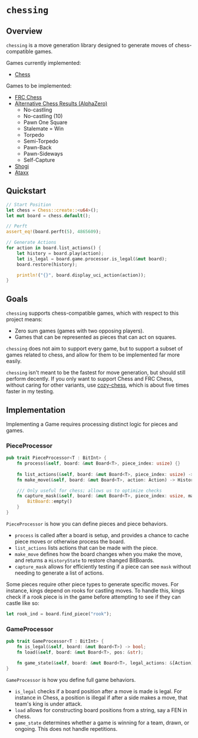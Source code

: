 # `chessing`

## Overview

`chessing` is a move generation library designed to generate moves of chess-compatible games.

Games currently implemented:
- [Chess](https://en.wikipedia.org/wiki/Chess)

Games to be implemented:
- [FRC Chess](https://en.wikipedia.org/wiki/Fischer_random_chess)
- [Alternative Chess Results (AlphaZero)](https://arxiv.org/abs/2009.04374)
    - No-castling
    - No-castling (10)
    - Pawn One Square
    - Stalemate = Win
    - Torpedo
    - Semi-Torpedo
    - Pawn-Back
    - Pawn-Sideways
    - Self-Capture
- [Shogi](https://en.wikipedia.org/wiki/Shogi)
- [Ataxx](https://en.wikipedia.org/wiki/Ataxx)

## Quickstart

```rs
// Start Position
let chess = Chess::create::<u64>();
let mut board = chess.default();

// Perft 
assert_eq!(board.perft(5), 4865609);  

// Generate Actions
for action in board.list_actions() {
    let history = board.play(action);
    let is_legal = board.game.processor.is_legal(&mut board);
    board.restore(history);

    println!("{}", board.display_uci_action(action));
}
```

## Goals

`chessing` supports chess-compatible games, which with respect to this project means:
- Zero sum games (games with two opposing players).
- Games that can be represented as pieces that can act on squares.

`chessing` does not aim to support every game, but to support a subset of games related to chess, and allow for them to be implemented far more easily.

`chessing` isn't meant to be the fastest for move generation, but should still perform decently. If you only want to support Chess and FRC Chess, without caring for other variants, use [cozy-chess](https://github.com/analog-hors/cozy-chess), which is about five times faster in my testing.

## Implementation

Implementing a Game requires processing distinct logic for pieces and games.

### PieceProcessor

```rs
pub trait PieceProcessor<T : BitInt> {
    fn process(&self, board: &mut Board<T>, piece_index: usize) {}
    
    fn list_actions(&self, board: &mut Board<T>, piece_index: usize) -> Vec<Action>;
    fn make_move(&self, board: &mut Board<T>, action: Action) -> HistoryState<T>;

    /// Only useful for chess; allows us to optimize checks
    fn capture_mask(&self, board: &mut Board<T>, piece_index: usize, mask: BitBoard<T>) -> BitBoard<T> {
        BitBoard::empty()
    }
}
```

`PieceProcessor` is how you can define pieces and piece behaviors.

- `process` is called after a board is setup, and provides a chance to cache piece moves or otherwise process the board.
- `list_actions` lists actions that can be made with the piece.
- `make_move` defines how the board changes when you make the move, and returns a `HistoryState` to restore changed BitBoards.
- `capture_mask` allows for efficiently testing if a piece can see `mask` without needing to generate a list of actions.

Some pieces require other piece types to generate specific moves. For instance, kings depend on rooks for castling moves. To handle this, kings check if a rook piece is in the game before attempting to see if they can castle like so:

```rs
let rook_ind = board.find_piece("rook");
```

### GameProcessor

```rs
pub trait GameProcessor<T : BitInt> {
    fn is_legal(&self, board: &mut Board<T>) -> bool;
    fn load(&self, board: &mut Board<T>, pos: &str);

    fn game_state(&self, board: &mut Board<T>, legal_actions: &[Action]) -> GameState;
}
```

`GameProcessor` is how you define full game behaviors.

- `is_legal` checks if a board position after a move is made is legal. For instance in Chess, a position is illegal if after a side makes a move, that team's king is under attack.
- `load` allows for constructing board positions from a string, say a FEN in chess.
- `game_state` determines whether a game is winning for a team, drawn, or ongoing. This does not handle repetitions.